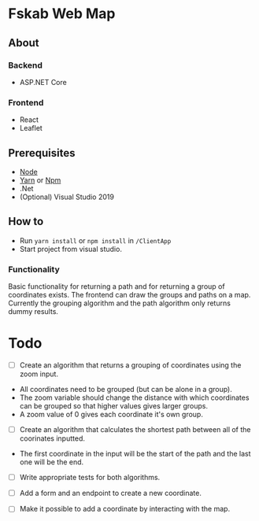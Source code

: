 # Fskab Web Map

## About
### Backend
- ASP.NET Core

### Frontend 
- React
- Leaflet

## Prerequisites
- [Node](https://nodejs.org/en/download/)
- [Yarn](https://yarnpkg.com/lang/en/docs/install/#windows-stable) or [Npm](https://www.npmjs.com/get-npm)
- .Net
- (Optional) Visual Studio 2019

## How to
- Run `yarn install` or `npm install` in `/ClientApp`
- Start project from visual studio.

### Functionality
Basic functionality for returning a path and for returning a group of coordinates exists. The frontend can draw the groups and paths on a map.
Currently the grouping algorithm and the path algorithm only returns dummy results.

# Todo
- [ ] Create an algorithm that returns a grouping of coordinates using the zoom input. 
- All coordinates need to be grouped (but can be alone in a group). 
- The zoom variable should change the distance with which coordinates can be grouped so that higher values gives larger groups.
- A zoom value of 0 gives each coordinate it's own group.

- [ ] Create an algorithm that calculates the shortest path between all of the coorinates inputted. 
- The first coordinate in the input will be the start of the path and the last one will be the end. 

- [ ] Write appropriate tests for both algorithms.

- [ ] Add a form and an endpoint to create a new coordinate.

- [ ] Make it possible to add a coordinate by interacting with the map.
